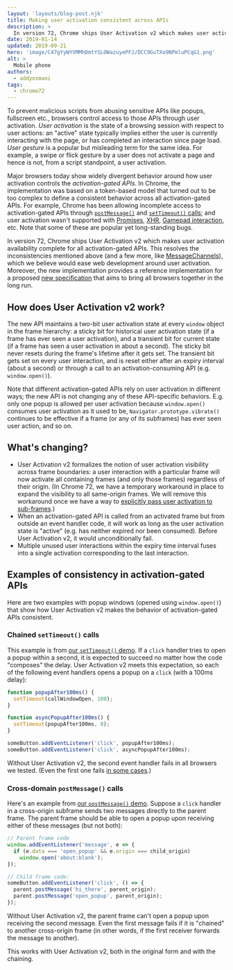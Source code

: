 ```yaml
---
layout: 'layouts/blog-post.njk'
title: Making user activation consistent across APIs
description: >
  In version 72, Chrome ships User Activation v2 which makes user activation availability complete for all activation-gated APIs, resolving many user activation inconsistencies.
date: 2019-01-14
updated: 2019-09-21
hero: 'image/C47gYyWYVMMhDmtYSLOWazuyePF2/DCC9GuTXo9NPmluPCqG1.png'
alt: >
  Mobile phone
authors:
  - addyosmani
tags:
  - chrome72
---
```


To prevent malicious scripts from abusing sensitive APIs like popups,
fullscreen etc., browsers control access to those APIs through user
activation. _User activation_ is the state of a browsing session with respect
to user actions: an "active" state typically implies either the user is
currently interacting with the page, or has completed an interaction since page
load. _User gesture_ is a popular but misleading term for the same idea. For
example, a swipe or flick gesture by a user does not activate a page and hence
is not, from a script standpoint, a user activation.

Major browsers today show widely divergent behavior around how user activation
controls the _activation-gated APIs_. In Chrome, the implementation was based
on a token-based model that turned out to be too complex to define a consistent
behavior across all activation-gated APIs. For example, Chrome has been
allowing incomplete access to activation-gated APIs through
[`postMessage()`](https://crbug.com/161068) and
[`setTimeout()` calls](https://crbug.com/802291); and user activation wasn't
supported with [Promises](https://crbug.com/404161),
[XHR](https://crbug.com/760848),
[Gamepad interaction](https://crbug.com/381596), etc. Note that some of these
are popular yet long-standing bugs.

In version 72, Chrome ships User Activation v2 which makes user
activation availability complete for all activation-gated APIs. This resolves
the inconsistencies mentioned above (and a few more, like
[MessageChannels](https://crbug.com/851493)), which we believe would ease web
development around user activation. Moreover, the new implementation provides
a reference implementation for a proposed
[new specification](https://whatpr.org/html/3851/interaction.html#tracking-user-activation)
that aims to bring all browsers together in the long run.

## How does User Activation v2 work?

The new API maintains a two-bit user activation state at every `window` object
in the frame hierarchy: a sticky bit for historical user activation state (if a
frame has ever seen a user activation), and a transient bit for current state
(if a frame has seen a user activation in about a second). The sticky bit
never resets during the frame's lifetime after it gets set. The transient bit
gets set on every user interaction, and is reset either after an expiry
interval (about a second) or through a call to an activation-consuming API
(e.g. `window.open()`).

Note that different activation-gated APIs rely on user activation in different
ways; the new API is not changing any of these API-specific behaviors. E.g.
only one popup is allowed per user activation because `window.open()` consumes
user activation as it used to be, `Navigator.prototype.vibrate()` continues to
be effective if a frame (or any of its subframes) has ever seen user action,
and so on.

## What's changing?

- User Activation v2 formalizes the notion of user activation visibility
  across frame boundaries: a user interaction with a particular frame will now
  activate all containing frames (and only those frames) regardless of their
  origin. (In Chrome 72, we have a temporary workaround in place to expand the
  visibility to all same-origin frames. We will remove this workaround once we
  have a way to
  [explicitly pass user activation to sub-frames](https://crbug.com/728334).)
- When an activation-gated API is called from an activated frame but from
  outside an event handler code, it will work as long as the user activation
  state is "active" (e.g. has neither expired nor been consumed). Before User
  Activation v2, it would unconditionally fail.
- Multiple unused user interactions within the expiry time interval fuses
  into a single activation corresponding to the last interaction.

## Examples of consistency in activation-gated APIs

Here are two examples with popup windows (opened using `window.open()`) that
show how User Activation v2 makes the behavior of activation-gated APIs
consistent.

### Chained `setTimeout()` calls

This example is from
[our `setTimeout()` demo](https://mustaqahmed.github.io/user-activation-v2/api-consistency/setTimeout.html).
If a `click` handler tries to open a popup within a second, it is expected to
succeed no matter how the code "composes" the delay. User Activation v2 meets
this expectation, so each of the following event handlers opens a popup on a
`click` (with a 100ms delay):

```js
function popupAfter100ms() {
  setTimeout(callWindowOpen, 100);
}

function asyncPopupAfter100ms() {
  setTimeout(popupAfter100ms, 0);
}

someButton.addEventListener('click', popupAfter100ms);
someButton.addEventListener('click', asyncPopupAfter100ms);
```

Without User Activation v2, the second event handler fails in all browsers we
tested. (Even the first one fails
[in some cases](https://docs.google.com/document/d/1hYRTEkfWDl-KO4Y6cG469FBC3nyBy9_SYItZ1EEsXUA/edit#bookmark=id.7fb3jwz3is2s).)

### Cross-domain `postMessage()` calls

Here's an example from
[our `postMessage()` demo](https://mustaqahmed.github.io/user-activation-v2/api-consistency/postMessages.html).
Suppose a `click` handler in a cross-origin subframe sends two messages directly
to the parent frame. The parent frame should be able to open a popup upon
receiving either of these messages (but not both):

```js
// Parent frame code
window.addEventListener('message', e => {
  if (e.data === 'open_popup' && e.origin === child_origin)
    window.open('about:blank');
});

// Child frame code:
someButton.addEventListener('click', () => {
  parent.postMessage('hi_there', parent_origin);
  parent.postMessage('open_popup', parent_origin);
});
```

Without User Activation v2, the parent frame can't open a popup upon receiving
the second message. Even the first message fails if it is "chained" to another
cross-origin frame (in other words, if the first receiver forwards the message
to another).

This works with User Activation v2, both in the original form and with the
chaining.
